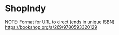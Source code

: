 # ShopIndy

NOTE:
Format for URL to direct (ends in unique ISBN)
https://bookshop.org/a/269/9780593320129
